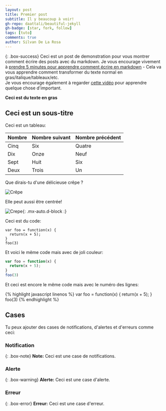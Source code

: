 ```yaml
---
layout: post
title: Premier post
subtitle: Il y beaucoup à voir!
gh-repo: daattali/beautiful-jekyll
gh-badge: [star, fork, follow]
tags: [tuto]
comments: true
author: Silvan De La Rosa
---
```


{: .box-success}
Ceci est un post de demonstration pour vous montrer comment écrire des posts avec du markdown. Je vous encourage vivement à [prendre 5 minutes pour apprendre comment écrire en markdown](https://markdowntutorial.com/) - Cela va vous apprendre comment transformer du texte normal en gras/italique/tableaux/etc.<br/> Je vous encourage également à regarder [cette vidéo](https://www.youtube.com/channel/UC5DNocSirFo2o0bonM9FrPw) pour apprendre quelque chose d'important.

**Ceci est du texte en gras**

## Ceci est un sous-titre

Ceci est un tableau:

| Nombre | Nombre suivant | Nombre précédent |
| :------ |:--- | :--- |
| Cinq | Six | Quatre |
| Dix | Onze | Neuf |
| Sept | Huit | Six |
| Deux | Trois | Un |

Que dirais-tu d'une délicieuse crêpe ?

![Crêpe](https://beautifuljekyll.com/assets/img/crepe.jpg)

Elle peut aussi être centrée!

![Crepe](https://beautifuljekyll.com/assets/img/crepe.jpg){: .mx-auto.d-block :}

Ceci est du code:

~~~
var foo = function(x) {
  return(x + 5);
}
foo(3)
~~~

Et voici le même code mais avec de joli couleur:

```javascript
var foo = function(x) {
  return(x + 5);
}
foo(3)
```

Et ceci est encore le même code mais avec le numéro des lignes:

{% highlight javascript linenos %}
var foo = function(x) {
  return(x + 5);
}
foo(3)
{% endhighlight %}

## Cases
Tu peux ajouter des cases de notifications, d'alertes et d'erreurs comme ceci:

### Notification

{: .box-note}
**Note:** Ceci est une case de notifications.

### Alerte

{: .box-warning}
**Alerte:** Ceci est une case d'alerte.

### Erreur

{: .box-error}
**Erreur:** Ceci est une case d'erreur.
